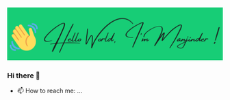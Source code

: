 ![image](https://github.com/ManjinderSingh3/ManjinderSingh3/blob/main/my-intro.png?raw=true)


### Hi there 👋


- 📫 How to reach me: ...


